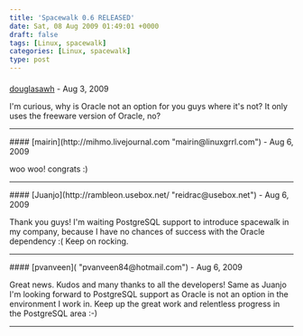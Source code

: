 ```yaml
---
title: 'Spacewalk 0.6 RELEASED'
date: Sat, 08 Aug 2009 01:49:01 +0000
draft: false
tags: [Linux, spacewalk]
categories: [Linux, spacewalk]
type: post
---
```



#### 
[douglasawh](http://www.unc.edu/~whitdoug "whitdoug@email.unc.edu") - <time datetime="2009-08-12 20:16:08">Aug 3, 2009</time>

I'm curious, why is Oracle not an option for you guys where it's not? It only uses the freeware version of Oracle, no?
<hr />
#### 
[mairin](http://mihmo.livejournal.com "mairin@linuxgrrl.com") - <time datetime="2009-08-08 02:01:49">Aug 6, 2009</time>

woo woo! congrats :)
<hr />
#### 
[Juanjo](http://rambleon.usebox.net/ "reidrac@usebox.net") - <time datetime="2009-08-08 04:23:45">Aug 6, 2009</time>

Thank you guys! I'm waiting PostgreSQL support to introduce spacewalk in my company, because I have no chances of success with the Oracle dependency :( Keep on rocking.
<hr />
#### 
[pvanveen]( "pvanveen84@hotmail.com") - <time datetime="2009-08-08 09:15:48">Aug 6, 2009</time>

Great news. Kudos and many thanks to all the developers! Same as Juanjo I'm looking forward to PostgreSQL support as Oracle is not an option in the environment I work in. Keep up the great work and relentless progress in the PostgreSQL area :-)
<hr />
